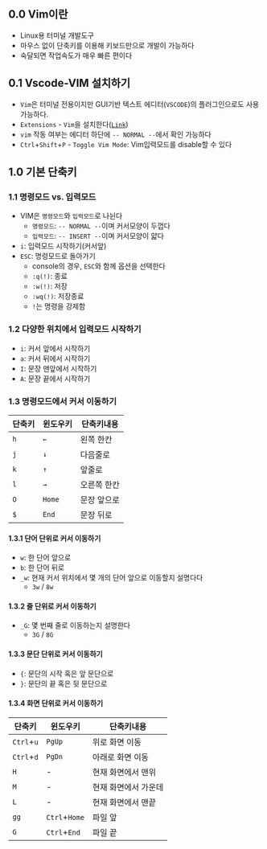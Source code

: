 ## 0.0 Vim이란
- Linux용 터미널 개발도구
- 마우스 없이 단축키를 이용해 키보드만으로 개발이 가능하다
- 숙달되면 작업속도가 매우 빠른 편이다
## 0.1 Vscode-VIM 설치하기
- `Vim`은 터미널 전용이지만 GUI기반 텍스트 에디터(`VSCODE`)의 플러그인으로도 사용가능하다.
- `Extensions` - `Vim`을 설치한다([`Link`](https://marketplace.visualstudio.com/items?itemName=vscodevim.vim))
- `vim` 작동 여부는 에디터 하단에 `-- NORMAL --`에서 확인 가능하다
- `Ctrl`+`Shift`+`P` - `Toggle Vim Mode`: Vim입력모드를 disable할 수 있다

## 1.0 기본 단축키
### 1.1 명령모드 vs. 입력모드
- VIM은 `명령모드`와 `입력모드`로 나뉜다
  - `명령모드`: `-- NORMAL --`이며 커서모양이 두껍다
  - `입력모드`: `-- INSERT --`이며 커서모양이 얇다
- `i`: 입력모드 시작하기(커서앞)
- `ESC`: 명령모드로 돌아가기
  - console의 경우, `ESC`와 함께 옵션을 선택한다
  - `:q(!)`: 종료
  - `:w(!)`: 저장
  - `:wq(!)`: 저장종료
  -  `!`는 명령을 강제함
### 1.2 다양한 위치에서 입력모드 시작하기
- `i`: 커서 앞에서 시작하기
- `a`: 커서 뒤에서 시작하기
- `I`: 문장 맨앞에서 시작하기
- `A`: 문장 끝에서 시작하기
### 1.3 명령모드에서 커서 이동하기
| 단축키 | 윈도우키 | 단축키내용 |
| ------ | ------- | --------- |
| `h` | `←` | 왼쪽 한칸 |
| `j` | `↓` | 다음줄로 |
| `k` | `↑` | 앞줄로 |
| `l` | `→` | 오른쪽 한칸 |
| `O` | `Home` | 문장 앞으로 |
| `$` | `End` | 문장 뒤로 |
#### 1.3.1 단어 단위로 커서 이동하기
- `w`: 한 단어 앞으로
- `b`: 한 단어 뒤로
- `_w`: 현재 커서 위치에서 몇 개의 단어 앞으로 이동할지 설명다다
  - `3w` / `8w`
#### 1.3.2 줄 단위로 커서 이동하기
- `_G`: 몇 번째 줄로 이동하는지 설명한다
  - `3G` / `8G`
#### 1.3.3 문단 단위로 커서 이동하기
- `{`: 문단의 시작 혹은 앞 문단으로
- `}`: 문단의 끝 혹은 뒷 문단으로
#### 1.3.4 화면 단위로 커서 이동하기
| 단축키 | 윈도우키 | 단축키내용 |
| ------ | ------- | --------- |
| `Ctrl`+`u` | `PgUp` | 위로 화면 이동 |
| `Ctrl`+`d` | `PgDn` | 아래로 화면 이동 |
| `H` | - | 현재 화면에서 맨위 |
| `M` | - | 현재 화면에서 가운데 |
| `L` | - | 현재 화면에서 맨끝 |
| `gg` | `Ctrl`+`Home` | 파일 앞 |
| `G` | `Ctrl`+`End` | 파일 끝 |